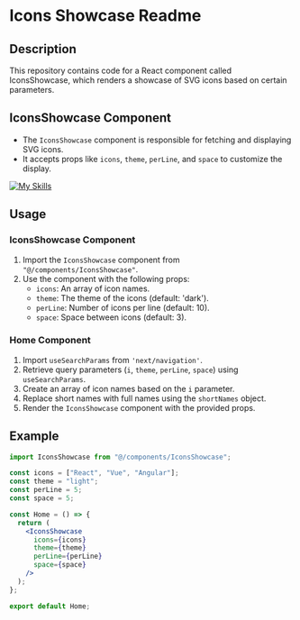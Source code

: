 # Icons Showcase Readme

## Description
This repository contains code for a React component called IconsShowcase, which renders a showcase of SVG icons based on certain parameters.

## IconsShowcase Component
- The `IconsShowcase` component is responsible for fetching and displaying SVG icons.
- It accepts props like `icons`, `theme`, `perLine`, and `space` to customize the display.

[![My Skills](http://localhost:3000/icons/nextjs-dark.svg)](https://skillicons.dev)

## Usage
### IconsShowcase Component
1. Import the `IconsShowcase` component from `"@/components/IconsShowcase"`.
2. Use the component with the following props:
   - `icons`: An array of icon names.
   - `theme`: The theme of the icons (default: 'dark').
   - `perLine`: Number of icons per line (default: 10).
   - `space`: Space between icons (default: 3).

### Home Component
1. Import `useSearchParams` from `'next/navigation'`.
2. Retrieve query parameters (`i`, `theme`, `perLine`, `space`) using `useSearchParams`.
3. Create an array of icon names based on the `i` parameter.
4. Replace short names with full names using the `shortNames` object.
5. Render the `IconsShowcase` component with the provided props.

## Example
```jsx
import IconsShowcase from "@/components/IconsShowcase";

const icons = ["React", "Vue", "Angular"];
const theme = "light";
const perLine = 5;
const space = 5;

const Home = () => {
  return (
    <IconsShowcase 
      icons={icons} 
      theme={theme} 
      perLine={perLine} 
      space={space}
    />
  );
};

export default Home;
